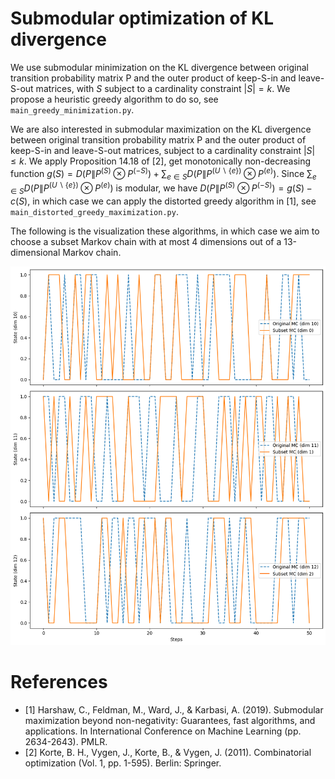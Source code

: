 # Submodular optimization of KL divergence

We use submodular minimization on the KL divergence between original transition probability matrix P and the outer product of keep-S-in and leave-S-out matrices, with $S$ subject to a cardinality constraint $|S|=k$. We propose a heuristic greedy algorithm to do so, see `main_greedy_minimization.py`.

We are also interested in submodular maximization on the KL divergence between original transition probability matrix P and the outer product of keep-S-in and leave-S-out matrices, subject to a cardinality constraint $|S| \leq k$. We apply Proposition 14.18 of [2], get monotonically non-decreasing function $g(S) = D(P \| P^{(S)} \otimes P^{(-S)}) + \sum_{e \in S} D(P \| P^{(U \backslash \{e\})} \otimes P^{(e)})$. Since $\sum_{e \in S} D(P \| P^{(U \backslash \{e\})} \otimes P^{(e)})$ is modular, we have $D(P \| P^{(S)} \otimes P^{(-S)}) = g(S) - c(S)$, in which case we can apply the distorted greedy algorithm in [1], see `main_distorted_greedy_maximization.py`.

The following is the visualization these algorithms, in which case we aim to choose a subset Markov chain with at most 4 dimensions out of a 13-dimensional Markov chain.

![Distance to factorizability](/assets/sample_paths_dist_grdy_dist2fact.png)

# References
* [1] Harshaw, C., Feldman, M., Ward, J., & Karbasi, A. (2019). Submodular maximization beyond non-negativity: Guarantees, fast algorithms, and applications. In International Conference on Machine Learning (pp. 2634-2643). PMLR.
* [2] Korte, B. H., Vygen, J., Korte, B., & Vygen, J. (2011). Combinatorial optimization (Vol. 1, pp. 1-595). Berlin: Springer.
